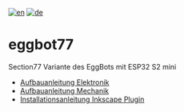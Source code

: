 [![en](https://img.shields.io/badge/lang-en-red.svg)](https://github.com/section77/eggbot77/blob/main/README.en.md)
[![de](https://img.shields.io/badge/lang-de-blue.svg)](https://github.com/section77/eggbot77/blob/main/README.md)

# eggbot77

Section77 Variante des EggBots mit ESP32 S2 mini

* [Aufbauanleitung Elektronik](./electronics/assembly/README.md)
* [Aufbauanleitung Mechanik](./mechanics/README.md)
* [Installationsanleitung Inkscape Plugin](./inkscape_1.x_extension/README.md)

